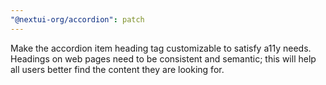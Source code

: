 ```yaml
---
"@nextui-org/accordion": patch
---
```


Make the accordion item heading tag customizable to satisfy a11y needs. Headings on web pages need to be consistent and semantic; this will help all users better find the content they are looking for.
